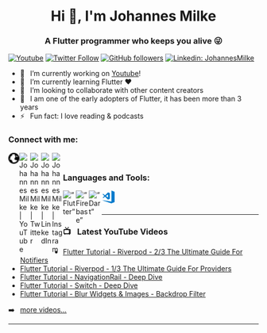 <h1 align="center">Hi 👋, I'm Johannes Milke</h1>
<h3 align="center">A Flutter programmer who keeps you alive 😜</h3>

[![Youtube](https://img.shields.io/static/v1?label=JohannesMilke&message=Subscribe&logo=YouTube&color=FF0000&style=for-the-badge)][youtube]
[![Twitter Follow](https://img.shields.io/twitter/follow/JohannesMilke?color=1DA1F2&label=Followers&logo=twitter&style=for-the-badge)][twitter]
[![GitHub followers](https://img.shields.io/github/followers/JohannesMilke?logo=GitHub&style=for-the-badge)][github]
[![Linkedin: JohannesMilke](https://img.shields.io/badge/-CONNECT-blue?style=for-the-badge&logo=Linkedin&link=https://www.linkedin.com/in/JohannesMilke/)][linkedin]

- 🔭 &ensp;I’m currently working on [Youtube][youtube]!
- 🌱 &ensp;I’m currently learning Flutter ❤️
- 👯 &ensp;I’m looking to collaborate with other content creators
- 🗿 &ensp;I am one of the early adopters of Flutter, it has been more than 3 years
- ⚡ &ensp;Fun fact: I love reading & podcasts

### Connect with me:


[<img align="left" alt="Johannes Milke | Website" width="22px" src="https://raw.githubusercontent.com/iconic/open-iconic/master/svg/globe.svg" />][website]
[<img align="left" alt="Johannes Milke | YouTube" width="22px" src="https://cdn.jsdelivr.net/npm/simple-icons@v3/icons/youtube.svg" />][youtube]
[<img align="left" alt="Johannes Milke | Twitter" width="22px" src="https://cdn.jsdelivr.net/npm/simple-icons@v3/icons/twitter.svg" />][twitter]
[<img align="left" alt="Johannes Milke | LinkedIn" width="22px" src="https://cdn.jsdelivr.net/npm/simple-icons@v3/icons/linkedin.svg" />][linkedin]
[<img align="left" alt="Johannes Milke | Instagram" width="22px" src="https://cdn.jsdelivr.net/npm/simple-icons@v3/icons/instagram.svg" />][instagram]

<br />

### Languages and Tools:
[<img align="left" alt=“Flutter” width="26px" src="https://www.vectorlogo.zone/logos/flutterio/flutterio-icon.svg" />][youtube]
[<img align="left" alt=“Firebase” width="26px" src="https://www.vectorlogo.zone/logos/firebase/firebase-icon.svg" />][youtube]
[<img align="left" alt=“Dart” width="26px" src="https://www.vectorlogo.zone/logos/dartlang/dartlang-icon.svg" />][youtube]
[<img align="left" alt=“Github” width="26px" src="https://raw.githubusercontent.com/github/explore/80688e429a7d4ef2fca1e82350fe8e3517d3494d/topics/visual-studio-code/visual-studio-code.png" />][youtube]



<br />
<br />

---

### 📺 &ensp;Latest YouTube Videos

<!-- YOUTUBE:START -->
- [Flutter Tutorial - Riverpod - 2/3 The Ultimate Guide For Notifiers](https://www.youtube.com/watch?v=vD-I1ARIMnk)
- [Flutter Tutorial - Riverpod - 1/3 The Ultimate Guide For Providers](https://www.youtube.com/watch?v=8H3bwxxla4Y)
- [Flutter Tutorial - NavigationRail - Deep Dive](https://www.youtube.com/watch?v=t8vPjrCTHyg)
- [Flutter Tutorial - Switch - Deep Dive](https://www.youtube.com/watch?v=PVuJ-If0AuU)
- [Flutter Tutorial - Blur Widgets & Images - Backdrop Filter](https://www.youtube.com/watch?v=rBJBr4nuuuE)
<!-- YOUTUBE:END -->

➡️ &ensp;[more videos...](https://youtube.com/JohannesMilke/videos)

---

[website]: https://johannesmilke.com
[twitter]: https://twitter.com/intent/follow?original_referer=https%3A%2F%2Fgithub.com%2FJohannesMilke&screen_name=JohannesMilke
[youtube]: https://www.youtube.com/channel/UC0FD2apauvegCcsvqIBceLA?sub_confirmation=1
[linkedin]: https://linkedin.com/in/JohannesMilke
[github]: https://github.com/JohannesMilke
[instagram]: https://www.instagram.com/johannesmilke
